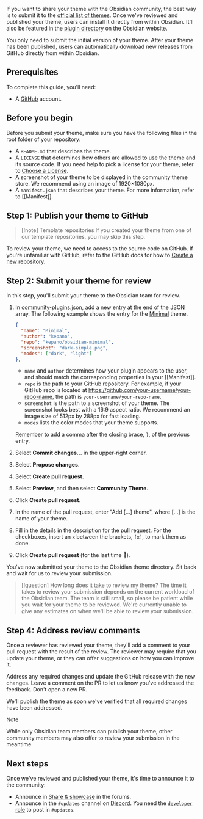 If you want to share your theme with the Obsidian community, the best way is to submit it to the [official list of themes](https://github.com/obsidianmd/obsidian-releases/blob/master/community-css-themes.json). Once we've reviewed and published your theme, users can install it directly from within Obsidian. It'll also be featured in the [plugin directory](https://obsidian.md/plugins) on the Obsidian website.

You only need to submit the initial version of your theme. After your theme has been published, users can automatically download new releases from GitHub directly from within Obsidian.

## Prerequisites

To complete this guide, you'll need:

- A [GitHub](https://github.com/signup) account.

## Before you begin

Before you submit your theme, make sure you have the following files in the root folder of your repository:

- A `README.md` that describes the theme.
- A `LICENSE` that determines how others are allowed to use the theme and its source code. If you need help to pick a license for your theme, refer to [Choose a License](https://choosealicense.com/).
- A screenshot of your theme to be displayed in the community theme store. We recommend using an image of 1920×1080px.
- A `manifest.json` that describes your theme. For more information, refer to [[Manifest]].

## Step 1: Publish your theme to GitHub

> [!note] Template repositories
> If you created your theme from one of our template repositories, you may skip this step.

To review your theme, we need to access to the source code on GitHub. If you're unfamiliar with GitHub, refer to the GitHub docs for how to [Create a new repository](https://docs.github.com/en/repositories/creating-and-managing-repositories/creating-a-new-repository).

## Step 2: Submit your theme for review

In this step, you'll submit your theme to the Obsidian team for review.

1. In [community-plugins.json](https://github.com/obsidianmd/obsidian-releases/edit/master/community-plugins.json), add a new entry at the end of the JSON array. The following example shows the entry for the [Minimal](https://github.com/kepano/obsidian-minimal) theme.

   ```json
   {
     "name": "Minimal",
     "author": "kepano",
     "repo": "kepano/obsidian-minimal",
     "screenshot": "dark-simple.png",
     "modes": ["dark", "light"]
   },
   ```

   - `name` and `author` determines how your plugin appears to the user, and should match the corresponding properties in your [[Manifest]].
   - `repo` is the path to your GitHub repository. For example, if your GitHub repo is located at https://github.com/your-username/your-repo-name, the path is `your-username/your-repo-name`.
   - `screenshot` is the path to a screenshot of your theme. The screenshot looks best with a 16:9 aspect ratio. We recommend an image size of 512px by 288px for fast loading.
   - `modes` lists the color modes that your theme supports.

   Remember to add a comma after the closing brace, `}`, of the previous entry.

2. Select **Commit changes...** in the upper-right corner.
3. Select **Propose changes**.
4. Select **Create pull request**.
5. Select **Preview**, and then select **Community Theme**.
6. Click **Create pull request**.
7. In the name of the pull request, enter "Add [...] theme", where [...] is the name of your theme.
8. Fill in the details in the description for the pull request. For the checkboxes, insert an `x` between the brackets, `[x]`, to mark them as done.
9. Click **Create pull request** (for the last time 🤞).

You've now submitted your theme to the Obsidian theme directory. Sit back and wait for us to review your submission.

> [!question] How long does it take to review my theme?
> The time it takes to review your submission depends on the current workload of the Obsidian team. The team is still small, so please be patient while you wait for your theme to be reviewed. We're currently unable to give any estimates on when we'll be able to review your submission.

## Step 4: Address review comments

Once a reviewer has reviewed your theme, they'll add a comment to your pull request with the result of the review. The reviewer may require that you update your theme, or they can offer suggestions on how you can improve it.

Address any required changes and update the GitHub release with the new changes. Leave a comment on the PR to let us know you've addressed the feedback. Don't open a new PR.

We'll publish the theme as soon we've verified that all required changes have been addressed.

> [!note]
> While only Obsidian team members can publish your theme, other community members may also offer to review your submission in the meantime.

## Next steps

Once we've reviewed and published your theme, it's time to announce it to the community:

- Announce in [Share & showcase](https://forum.obsidian.md/c/share-showcase/9) in the forums.
- Announce in the `#updates` channel on [Discord](https://discord.gg/veuWUTm). You need the [`developer` role](https://discord.com/channels/686053708261228577/702717892533157999/830492034807758859) to post in `#updates`.
